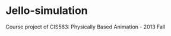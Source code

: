 Jello-simulation
================

Course project of CIS563: Physically Based Animation - 2013 Fall
